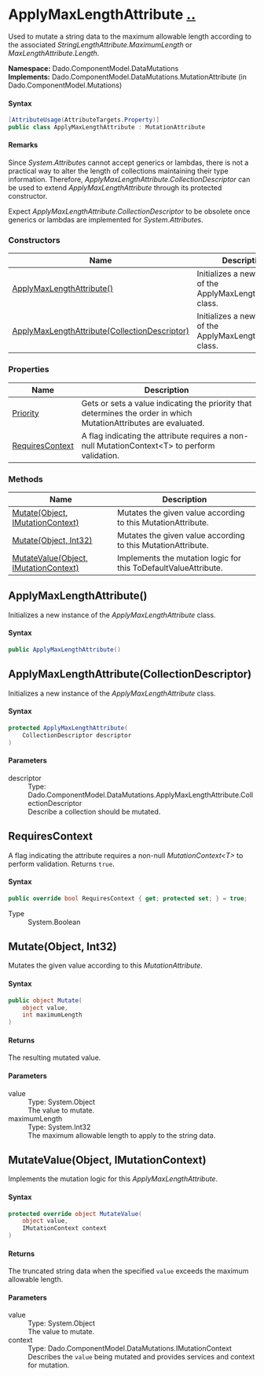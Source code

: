 # ApplyMaxLengthAttribute [..](../README.md#documentation-index 'Documentation Index')

Used to mutate a string data to the maximum allowable length according to the associated *StringLengthAttribute.MaximumLength* or *MaxLengthAttribute.Length*.

**Namespace:** Dado.ComponentModel.DataMutations<br />
**Implements:** Dado.ComponentModel.DataMutations.MutationAttribute (in Dado.ComponentModel.Mutations)

#### Syntax

```csharp
[AttributeUsage(AttributeTargets.Property)]
public class ApplyMaxLengthAttribute : MutationAttribute
```

#### Remarks

Since *System.Attribute*s cannot accept generics or lambdas, there is not a practical way to alter the length of collections maintaining their type information. Therefore, *ApplyMaxLengthAttribute.CollectionDescriptor* can be used to extend *ApplyMaxLengthAttribute* through its protected constructor.

Expect *ApplyMaxLengthAttribute.CollectionDescriptor* to be obsolete once generics or lambdas are implemented for *System.Attribute*s.


### Constructors

| Name | Description |
| ---- | ----------- |
| [ApplyMaxLengthAttribute()](#ApplyMaxLengthAttribute) | Initializes a new instance of the ApplyMaxLengthAttribute class. |
| [ApplyMaxLengthAttribute(CollectionDescriptor)](#ApplyMaxLengthAttributeCollectionDescriptor) | Initializes a new instance of the ApplyMaxLengthAttribute class. |


### Properties

| Name | Description |
| ---- | ----------- |
| [Priority](MutationAttribute.md#Priority) | Gets or sets a value indicating the priority that determines the order in which MutationAttributes are evaluated. |
| [RequiresContext](#RequiresContext) | A flag indicating the attribute requires a non-null MutationContext&lt;T&gt; to perform validation. |


### Methods

| Name | Description |
| ---- | ----------- |
| [Mutate(Object, IMutationContext)](MutationAttribute.md#MutateObjectIMutationContext) | Mutates the given value according to this MutationAttribute. |
| [Mutate(Object, Int32)](#MutateObjectInt32) | Mutates the given value according to this MutationAttribute. |
| [MutateValue(Object, IMutationContext)](#MutateValueObjectIMutationContext) | Implements the mutation logic for this ToDefaultValueAttribute. |


<a name='ApplyMaxLengthAttribute'></a>
## ApplyMaxLengthAttribute()

Initializes a new instance of the *ApplyMaxLengthAttribute* class.

#### Syntax

```csharp
public ApplyMaxLengthAttribute()
```


<a name='ApplyMaxLengthAttributeCollectionDescriptor'></a>
## ApplyMaxLengthAttribute(CollectionDescriptor)

Initializes a new instance of the *ApplyMaxLengthAttribute* class.

#### Syntax

```csharp
protected ApplyMaxLengthAttribute(
	CollectionDescriptor descriptor
)
```

#### Parameters

<dl>
	<dt>descriptor</dt>
	<dd>Type: Dado.ComponentModel.DataMutations.ApplyMaxLengthAttribute.CollectionDescriptor<br />Describe a collection should be mutated.</dd>
</dl>


<a name='RequiresContext'></a>
## RequiresContext

A flag indicating the attribute requires a non-null *MutationContext&lt;T&gt;* to perform validation. Returns `true`.

#### Syntax

```csharp
public override bool RequiresContext { get; protected set; } = true;
```

<dl>
	<dt>Type</dt>
	<dd>System.Boolean</dd>
</dl>


<a name='MutateObjectInt32'></a>
## Mutate(Object, Int32)

Mutates the given value according to this *MutationAttribute*.

#### Syntax

```csharp
public object Mutate(
	object value,
	int maximumLength
)
```

#### Returns

The resulting mutated value.

#### Parameters

<dl>
	<dt>value</dt>
	<dd>Type: System.Object<br />The value to mutate.</dd>
	<dt>maximumLength</dt>
	<dd>Type: System.Int32<br />The maximum allowable length to apply to the string data.</dd>
</dl>


<a name='MutateValueObjectIMutationContext'></a>
## MutateValue(Object, IMutationContext)

Implements the mutation logic for this *ApplyMaxLengthAttribute*.

#### Syntax

```csharp
protected override object MutateValue(
	object value,
	IMutationContext context
)
```

#### Returns

The truncated string data when the specified `value` exceeds the maximum allowable length.

#### Parameters

<dl>
	<dt>value</dt>
	<dd>Type: System.Object<br />The value to mutate.</dd>
	<dt>context</dt>
	<dd>Type: Dado.ComponentModel.DataMutations.IMutationContext<br />Describes the <code>value</code> being mutated and provides services and context for mutation.</dd>
</dl>
